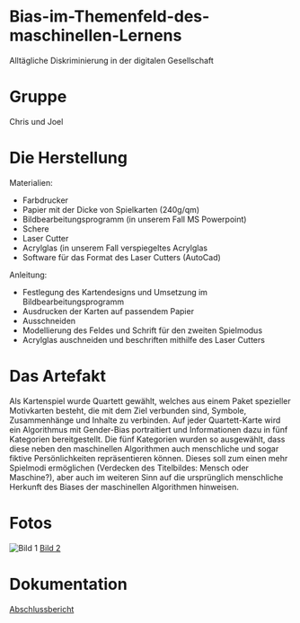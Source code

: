 # Bias-im-Themenfeld-des-maschinellen-Lernens

Alltägliche Diskriminierung in der digitalen Gesellschaft

# Gruppe

Chris und Joel

# Die Herstellung

Materialien:

- Farbdrucker
- Papier mit der Dicke von Spielkarten (240g/qm)
- Bildbearbeitungsprogramm (in unserem Fall MS Powerpoint)
- Schere
- Laser Cutter
- Acrylglas (in unserem Fall verspiegeltes Acrylglas
- Software für das Format des Laser Cutters (AutoCad)

Anleitung:

- Festlegung des Kartendesigns und Umsetzung im Bildbearbeitungsprogramm
- Ausdrucken der Karten auf passendem Papier
- Ausschneiden
- Modellierung des Feldes und Schrift für den zweiten Spielmodus
- Acrylglas auschneiden und beschriften mithilfe des Laser Cutters
          
# Das Artefakt

Als Kartenspiel wurde Quartett gewählt, welches aus einem Paket spezieller Motivkarten besteht, die mit dem Ziel verbunden sind, Symbole, Zusammenhänge und Inhalte zu verbinden. Auf jeder Quartett-Karte wird ein Algorithmus mit Gender-Bias portraitiert und Informationen dazu in fünf Kategorien bereitgestellt. Die fünf Kategorien wurden so ausgewählt, dass diese neben den maschinellen Algorithmen auch menschliche und sogar fiktive Persönlichkeiten repräsentieren können. Dieses soll zum einen mehr Spielmodi ermöglichen (Verdecken des Titelbildes: Mensch oder Maschine?), aber auch im weiteren Sinn auf die ursprünglich menschliche Herkunft des Biases der maschinellen Algorithmen hinweisen.

# Fotos
![Bild 1](https://github.com/hacking-innovation-bias/Bias-im-Themenfeld-des-maschinellen-Lernens/issues/1)
[Bild 2](https://github.com/hacking-innovation-bias/Bias-im-Themenfeld-des-maschinellen-Lernens/issues/2)

# Dokumentation

[Abschlussbericht](https://github.com/hacking-innovation-bias/Bias-im-Themenfeld-des-maschinellen-Lernens/issues/3)
